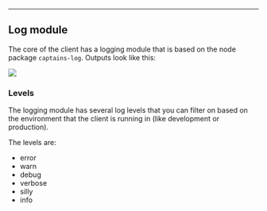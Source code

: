 ---
## Log module
The core of the client has a logging module that is based on the node package `captains-log`.
Outputs look like this:

![](https://storage.googleapis.com/downloads.formide.com/cdn/images/formide-client-log.png)

### Levels
The logging module has several log levels that you can filter on based on the environment that the client
is running in (like development or production).

The levels are:
- error
- warn
- debug
- verbose
- silly
- info
